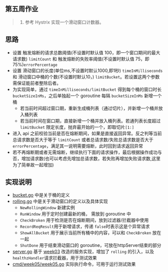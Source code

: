 ## 第五周作业
> 1. 参考 Hystrix 实现一个滑动窗口计数器。

## 思路
- 设置 触发熔断的请求总数阈值(不设置时默认值 100，即一个窗口期间的最大请求数) `limitCount` 和 触发熔断的失败率阈值(不设置时默认值 75，即75%)`errorPercentage`
- 设置 滑动窗口的长度(单位ms,不设置时默认1000,即1秒) `timeInMilliseconds` 和  滑动窗口中桶的个数(不设置时默认10，) `limitBucket`。若设置这两个参数需保证能前者整除后者。
- 为实现简单，通过 `timeInMilliseconds/limitBucket` 得到每个桶的窗口时长 `bucketSizeInMs`，之后单独起一个 goroutine 每隔 `bucketSizeInMs` 新增一个桶
  - 若当前时间超过窗口期，重新生成桶列表（通过切片），并新增一个桶并放入桶列表
  - 若当前时间在窗口期，直接新增一个桶并放入桶列表。若通列表长度超过 `limitBucket` 限定长度，抛弃最开始的一个，即取切片`[1:]`
- 进入 api 之前校验当前是否在熔断期间，如果是直接返回异常。反之判等当前总请求数是否大于等于 `limitCount` 或者总请求数/失败总请求数是否大于 `errorPercentage`，满足其一说明需要熔断，此时回到请求返回异常
- 若不再熔断期或者无需熔断，继续执行下面的请求操作，最后根据操作成功与否，增加请求数(也可以考虑先增加总请求数，若失败再增加失败请求数,这里为了简单故一起增加)

## 实现说明
- [bucket.go](bucket.go) 中是关于桶的定义
- [rolling.go](rolling.go) 中是关于滑动窗口的定义以及具体实现
  - `NewRollingWindow` 新建实例
  - `RunWindow` 用于定时创建最新的桶， 需放到 goroutine 中
  - `CheckBroken` 用于检测是否在熔断期间，放到过滤器/拦截器中使用
  - `RecordReqResult`用于新增请求，传递 `false`时表示这是个异常请求
  - `ShowAllBucket` 用于展示当前所有桶中的内容，可以和 `CheckBroken`  放在一起
  - `ShutDone` 用于结束滑动窗口的 goroutine，可放在httpServer结束的部分
- [server.go](server.go) 基于 [week03](../week03/) 改造的服务实现，增加了 `rolling` 的引入，以及`healthzHandler`请求拦截器，用于测试效果
- [cmd/week05/week05.go](../../cmd/week05/week05.go) 实际执行命令，可用于运行测试效果

